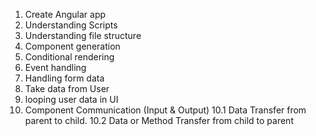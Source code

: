 
1. Create Angular app
2. Understanding Scripts 
3. Understanding file structure
4. Component generation
5. Conditional rendering
6. Event handling
7. Handling form data 
8. Take data from User
9. looping user data in UI
10. Component Communication (Input & Output)
    10.1 Data Transfer from parent to child.
    10.2 Data or Method Transfer from child to parent
